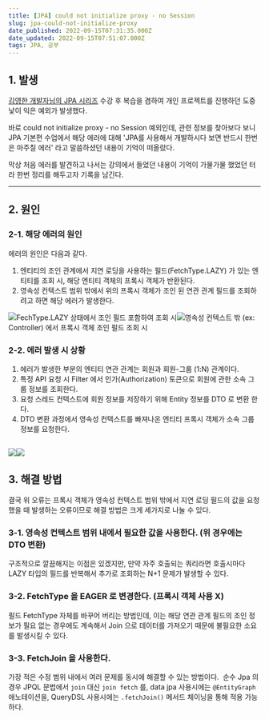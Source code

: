 ```yaml
---
title: [JPA] could not initialize proxy - no Session
slug: jpa-could-not-initialize-proxy
date_published: 2022-09-15T07:31:35.000Z
date_updated: 2022-09-15T07:51:07.000Z
tags: JPA, 공부
---
```


## 1. 발생

[김영한 개발자님의 JPA 시리즈](https://www.inflearn.com/roadmaps/149) 수강 후 복습을 겸하여 개인 프로젝트를 진행하던 도중 낯이 익은 예외가 발생했다. 

바로 could not initialize proxy - no Session 예외인데, 관련 정보를 찾아보다 보니 JPA 기본편 수업에서 해당 에러에 대해 'JPA를 사용해서 개발하시다 보면 반드시 한번은 마주칠 에러' 라고 말씀하셨던 내용이 기억이 떠올랐다. 

막상 처음 에러를 발견하고 나서는 강의에서 들었던 내용이 기억이 가물가물 했었던 터라 한번 정리를 해두고자 기록을 남긴다.

---

## 2. 원인

### 2-1. 해당 에러의 원인

에러의 원인은 다음과 같다.

1. 엔티티의 조인 관계에서 지연 로딩을 사용하는 필드(FetchType.LAZY) 가 있는 엔티티를 조회 시, 해당 엔티티 객체의 프록시 객체가 반환된다.
2. 영속성 컨텍스트 범위 밖에서 위의 프록시 객체가 조인 된 연관 관계 필드를 조회하려고 하면 해당 에러가 발생한다.

![](__GHOST_URL__/content/images/2022/09/image-10.png)FechType.LAZY 상태에서 조인 필드 포함하여 조회 시![](__GHOST_URL__/content/images/2022/09/image-12.png)영속성 컨텍스트 밖 (ex: Controller) 에서 프록시 객체 조인 필드 조회 시
### 2-2. 에러 발생 시 상황

1. 에러가 발생한 부분의 엔티티 연관 관계는 회원과 회원-그룹 (1:N) 관계이다.
2. 특정 API 요청 시 Filter 에서 인가(Authorization) 토큰으로 회원에 관한 소속 그룹 정보를 조회한다.
3. 요청 스레드 컨텍스트에 회원 정보를 저장하기 위해 Entity 정보를 DTO 로 변환 한다.
4. DTO 변환 과정에서 영속성 컨텍스트를 빠져나온 엔티티 프록시 객체가 소속 그룹 정보를 요청한다.

![](__GHOST_URL__/content/images/2022/09/image-13.png)![](__GHOST_URL__/content/images/2022/09/image-17.png)
---

## 3. 해결 방법

결국 위 오류는 프록시 객체가 영속성 컨텍스트 범위 밖에서 지연 로딩 필드의 값을 요청 했을 때 발생하는 오류이므로 해결 방법은 크게 세가지로 나눌 수 있다.

### 3-1. 영속성 컨텍스트 범위 내에서 필요한 값을 사용한다. (위 경우에는 DTO 변환)

구조적으로 깔끔해지는 이점은 있겠지만, 만약 자주 호출되는 쿼리라면 호출시마다 LAZY 타입의 필드를 반복해서 추가로 조회하는 N+1 문제가 발생할 수 있다.

### 3-2. FetchType 을 EAGER 로 변경한다. (프록시 객체 사용 X)

필드 FetchType 자체를 바꾸어 버리는 방법인데, 이는 해당 연관 관계 필드의 조인 정보가 필요 없는 경우에도 계속해서 Join 으로 데이터를 가져오기 때문에 불필요한 소요를 발생시킬 수 있다.

### 3-3. FetchJoin 을 사용한다. 

가장 적은 수정 범위 내에서 여러 문제를 동시에 해결할 수 있는 방법이다.  순수 Jpa 의 경우 JPQL 문법에서 `join` 대신 `join fetch` 를, data jpa 사용시에는 `@EntityGraph` 애노테이션을, QueryDSL 사용시에는 `.fetchJoin()` 메서드 체이닝을 통해 적용 가능하다.
